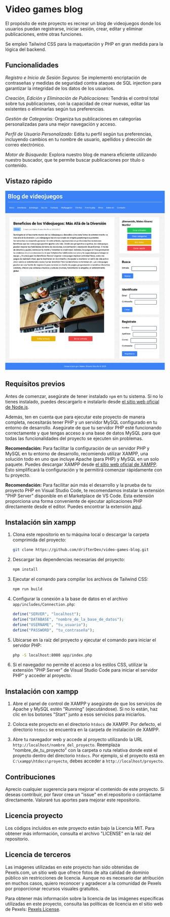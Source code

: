 # Video games blog

El propósito de este proyecto es recrear un blog de videojuegos donde los usuarios puedan registrarse, iniciar sesión, crear, editar y eliminar publicaciones, entre otras funciones.

Se empleó Tailwind CSS para la maquetación y PHP en gran medida para la lógica del backend.

## Funcionalidades

_Registro e Inicio de Sesión Seguros:_ Se implementó encriptación de contraseñas y medidas de seguridad contra ataques de SQL injection para garantizar la integridad de los datos de los usuarios.

_Creación, Edición y Eliminación de Publicaciones:_ Tendrás el control total sobre tus publicaciones, con la capacidad de crear nuevas, editar las existentes o eliminarlas según tus preferencias.

_Gestión de Categorías:_ Organiza tus publicaciones en categorías personalizadas para una mejor navegación y acceso.

_Perfil de Usuario Personalizado:_ Edita tu perfil según tus preferencias, incluyendo cambios en tu nombre de usuario, apellidos y dirección de correo electrónico.

_Motor de Búsqueda:_ Explora nuestro blog de manera eficiente utilizando nuestro buscador, que te permite buscar publicaciones por título o contenido.

## Vistazo rápido

<img src="./app/assets/img/captura.png">

## Requisitos previos

Antes de comenzar, asegúrate de tener instalado `npm` en tu sistema. Si no lo tienes instalado, puedes descargarlo e instalarlo desde [el sitio web oficial de Node.js](https://nodejs.org/).

Además, ten en cuenta que para ejecutar este proyecto de manera completa, necesitarás tener PHP y un servidor MySQL configurado en tu entorno de desarrollo. Asegúrate de que tu servidor PHP esté funcionando correctamente y que tengas acceso a una base de datos MySQL para que todas las funcionalidades del proyecto se ejecuten sin problemas.

**Recomendación:** Para facilitar la configuración de un servidor PHP y MySQL en tu entorno de desarrollo, recomiendo utilizar XAMPP, una solución todo en uno que incluye Apache (para PHP) y MySQL en un solo paquete. Puedes descargar XAMPP desde [el sitio web oficial de XAMPP](https://www.apachefriends.org/index.html). Esto simplificará la configuración y te permitirá comenzar rápidamente con tu proyecto.

**Recomendación:** Para facilitar aún más el desarrollo y la prueba de tu proyecto PHP en Visual Studio Code, te recomendamos instalar la extensión "PHP Server" disponible en el Marketplace de VS Code. Esta extensión proporciona una forma conveniente de ejecutar aplicaciones PHP directamente desde el editor. Puedes encontrar la extensión [aquí](https://marketplace.visualstudio.com/items?itemName=brapifra.phpserver).

## Instalación sin xampp

1. Clona este repositorio en tu máquina local o descargar la carpeta comprimida del proyecto:

   ```bash
   git clone https://github.com/drifterDev/video-games-blog.git
   ```

2. Descargar las dependencias necesarias del proyecto:

   ```bash
   npm install
   ```

3. Ejecutar el comando para compilar los archivos de Tailwind CSS:

   ```bash
   npm run build
   ```

4. Configurar la conexión a la base de datos en el archivo `app/includes/Connection.php`:

   ```php
   define("SERVER", "localhost");
   define("DATABASE", "nombre_de_la_base_de_datos");
   define("USERNAME", "tu_usuario");
   define("PASSWORD", "tu_contraseña");
   ```

5. Ubicarse en la raíz del proyecto y ejecutar el comando para iniciar el servidor PHP:

   ```bash
   php -S localhost:8000 app/index.php
   ```

6. Si el navegador no permite el acceso a los estilos CSS, utilizar la extensión "PHP Server" de Visual Studio Code para iniciar el servidor PHP" y acceder al proyecto.

## Instalación con xampp

1. Abre el panel de control de XAMPP y asegúrate de que los servicios de Apache y MySQL estén "Running" (ejecutándose). Si no lo están, haz clic en los botones "Start" junto a esos servicios para iniciarlos.

2. Coloca este proyecto en el directorio `htdocs` de XAMPP. Por defecto, el directorio `htdocs` se encuentra en la carpeta de instalación de XAMPP.

3. Abre tu navegador web y accede al proyecto utilizando la URL `http://localhost/nombre_del_proyecto`. Reemplaza "nombre_de_tu_proyecto" con la carpeta o ruta relativa donde esté el proyecto dentro del directorio `htdocs`. Por ejemplo, si el proyecto está en `C:\xampp\htdocs\proyecto`, debes acceder a `http://localhost/proyecto`.

## Contribuciones

Aprecio cualquier sugerencia para mejorar el contenido de este proyecto. Si deseas contribuir, por favor crea un "issue" en el repositorio o contáctame directamente. Valoraré tus aportes para mejorar este repositorio.

## Licencia proyecto

Los códigos incluidos en este proyecto están bajo la Licencia MIT. Para obtener más información, consulta el archivo "LICENSE" en la raíz del repositorio.

## Licencia de terceros

Las imágenes utilizadas en este proyecto han sido obtenidas de Pexels.com, un sitio web que ofrece fotos de alta calidad de dominio público sin restricciones de licencia. Aunque no es necesario dar atribución en muchos casos, quiero reconocer y agradecer a la comunidad de Pexels por proporcionar recursos visuales gratuitos.

Para obtener más información sobre la licencia de las imágenes específicas utilizadas en este proyecto, consulta las políticas de licencia en el sitio web de Pexels: [Pexels License](https://www.pexels.com/license/).
